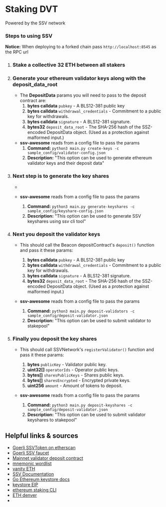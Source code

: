 # Staking DVT

Powered by the SSV network

### Steps to using SSV

**Notice:** When deploying to a forked chain pass `http://localhost:8545` as the RPC url

1. ### Stake a collective 32 ETH between all stakers

2. ### Generate your ethereum validator keys along with the deposit_data_root

   - The **DepositData** params you will need to pass to the deposit contract are:
     1. **bytes calldata** `pubkey` - A BLS12-381 public key
     2. **bytes calldata** `withdrawal_credentials` - Commitment to a public key for withdrawals.
     3. **bytes calldata** `signature` - A BLS12-381 signature.
     4. **bytes32** `deposit_data_root` - The SHA-256 hash of the SSZ-encoded DepositData object. (Used as a protection against malformed input.)
   - **ssv-awesome** reads from a config file to pass the params
     1. **Command:** `python3 main.py create-keys -c sample_config/validator-config.json`
     2. **Description:** "This option can be used to generate ethereum validator keys and their deposit data"

3. ### Next step is to generate the key shares

   -

   - **ssv-awesome** reads from a config file to pass the params

     1. **Command:** `python3 main.py generate-keyshares -c sample_config/keyshare-config.json`
     2. **Description:** "This option can be used to generate SSV keyshares using ssv cli tool"

4. ### Next you deposit the validator keys

   - This should call the Beacon depositContract's `deposit()` function and pass it these params:

     1. **bytes calldata** `pubkey` - A BLS12-381 public key
     2. **bytes calldata** `withdrawal_credentials` - Commitment to a public key for withdrawals.
     3. **bytes calldata** `signature` - A BLS12-381 signature.
     4. **bytes32** `deposit_data_root` - The SHA-256 hash of the SSZ-encoded DepositData object. (Used as a protection against malformed input.)

   - **ssv-awesome** reads from a config file to pass the params
     1. **Command:** `python3 main.py deposit-validators -c sample_config/deposit-validator.json`
     2. **Description:** "This option can be used to submit validator to stakepool"

5. ### Finally you deposit the key shares

   - This should call SSVNetwork's `registerValidator()` function and pass it these params:

     1. **bytes** `publicKey` - Validator public key.
     2. **uint32[]** `operatorIds` - Operator public keys.
     3. **bytes[]** `sharesPublicKeys` - Shares public keys.
     4. **bytes[]** `sharesEncrypted` - Encrypted private keys.
     5. **uint256** `amount` - Amount of tokens to deposit.

   - **ssv-awesome** reads from a config file to pass the params

     1. **Command:** `python3 main.py deposit-keyshares -c sample_config/deposit-validator.json`
     2. **Description:** "This option can be used to submit validator keyshares to stakepool"

## Helpful links & sources

- [Goerli SSVToken on etherscan](https://goerli.etherscan.io/address/0x3a9f01091c446bde031e39ea8354647afef091e7)
- [Goerli SSV faucet](https://faucet.ssv.network/)
- [Mainnet validator deposit contract](https://etherscan.io/address/0x00000000219ab540356cBB839Cbe05303d7705Fa)
- [mnemonic wordlist](https://github.com/bitcoin/bips/blob/master/bip-0039/bip-0039-wordlists.md)
- [vanity ETH](https://vanity-eth.tk/)
- [SSV Documentation](https://ssv.network/)
- [Go Ethereum keystore docs](https://goethereumbook.org/keystore/)
- [keystore EIP](https://github.com/ethereum/EIPs/issues/2339)
- [ethereum staking CLI](https://github.com/ethereum/staking-deposit-cli)
- [ETH denver](https://hackathon.ssv.network/#ba1b1f80aedd4932ae7c56a119eac4d0)
- []()
